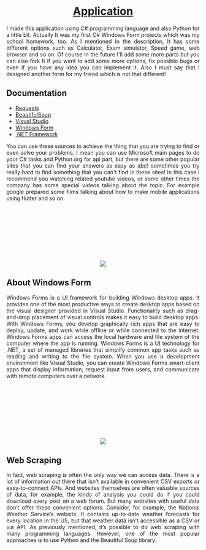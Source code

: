 <a href="https://learn.microsoft.com/en-us/dotnet/csharp/">
  <h1 align="center">
      Application
  </h1>
</a>

<p align="justify">
I made this application using C# programming language and also Python for a little bit. Actually It was my first C# Windows Form projects which was my school homework, too. As I mentioned In the description, It has some different options such as Calculator, Exam simulator, Speed game, web browser and so on. Of course in the future I'll add some more parts but you can also fork It if you want to add some more options, fix possible bugs or even if you have any idea you can implement it. Also I must say that I designed another form for my friend which is not that different!
</p>

## Documentation ###
* [Requests](https://pypi.org/project/requests/)
* [BeautifulSoup](https://pypi.org/project/bs4/)
* [Visual Studio](https://flutter.dev/get-started/](https://learn.microsoft.com/en-us/visualstudio/install/install-visual-studio?view=vs-2022))
* [Windows Form](https://flutter.dev/get-started/](https://learn.microsoft.com/en-us/dotnet/desktop/winforms/overview/?view=netdesktop-6.0))
* [.NET Framework](https://flutter.dev/get-started/](https://learn.microsoft.com/en-us/dotnet/desktop/winforms/overview/?view=netdesktop-6.0))

<p align="justify">
You can use these sources to achieve the thing that you are trying to find or even solve your problems. I mean you can use Microsoft main pages to do your C# tasks and Python.org for api part, but there are some other popular sites that you can find your answers as easy as abc! sometimes you try really hard to find something that you can't find in these sites! In this case I recommend you watching related youtube videos, or some other times the company has some special videos talking about the topic. For example google prepared some films talking about how to make mobile applications using flutter and so on.
</p>

<p align="center">
  <img style="margin-top:140px;" src="https://github.com/DarkCloud9000/Multifunction/blob/master/Picture/Poster 1.PNG">
</p>

## About Windows Form ###
<p align="justify">
Windows Forms is a UI framework for building Windows desktop apps. It provides one of the most productive ways to create desktop apps based on the visual designer provided in Visual Studio. Functionality such as drag-and-drop placement of visual controls makes it easy to build desktop apps. With Windows Forms, you develop graphically rich apps that are easy to deploy, update, and work while offline or while connected to the internet. Windows Forms apps can access the local hardware and file system of the computer where the app is running. Windows Forms is a UI technology for .NET, a set of managed libraries that simplify common app tasks such as reading and writing to the file system. When you use a development environment like Visual Studio, you can create Windows Forms smart-client apps that display information, request input from users, and communicate with remote computers over a network.
</p>

<p align="center">
  <img style="margin-top:140px;" src="https://github.com/DarkCloud9000/Application/blob/master/Picture/Poster%202.png">
</p>

## Web Scraping ###
<p align="justify">
In fact, web scraping is often the only way we can access data. There is a lot of information out there that isn’t available in convenient CSV exports or easy-to-connect APIs. And websites themselves are often valuable sources of data, for example, the kinds of analysis you could do if you could download every post on a web forum. But many websites with useful data don’t offer these convenient options. Consider, for example, the National Weather Service’s website. It contains up-to-date weather forecasts for every location in the US, but that weather data isn’t accessible as a CSV or via API. As previously mentioned, it’s possible to do web scraping with many programming languages. However, one of the most popular approaches is to use Python and the Beautiful Soup library.
</p>
